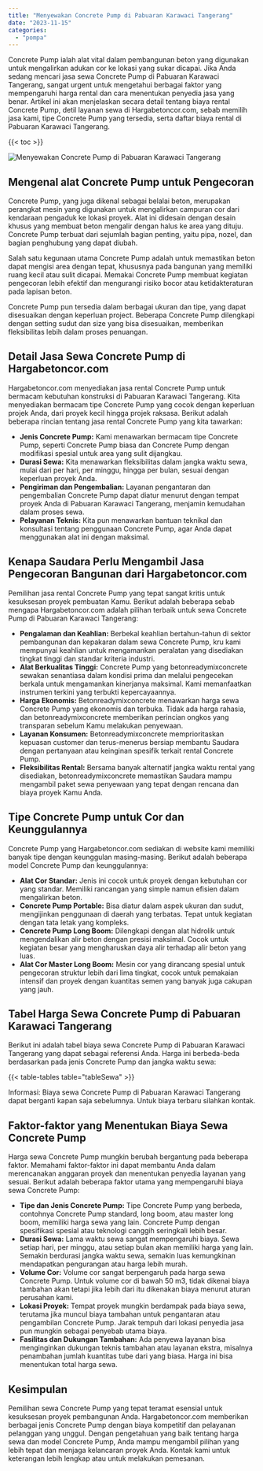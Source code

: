 ```yaml
---
title: "Menyewakan Concrete Pump di Pabuaran Karawaci Tangerang"
date: "2023-11-15"
categories: 
  - "pompa"
---
```




Concrete Pump ialah alat vital dalam pembangunan beton yang digunakan untuk mengalirkan adukan cor ke lokasi yang sukar dicapai. Jika Anda sedang mencari jasa sewa Concrete Pump di Pabuaran Karawaci Tangerang, sangat urgent untuk mengetahui berbagai faktor yang mempengaruhi harga rental dan cara menentukan penyedia jasa yang benar. Artikel ini akan menjelaskan secara detail tentang biaya rental Concrete Pump, detil layanan sewa di Hargabetoncor.com, sebab memilih jasa kami, tipe Concrete Pump yang tersedia, serta daftar biaya rental di Pabuaran Karawaci Tangerang.

{{< toc >}}

![Menyewakan Concrete Pump di Pabuaran Karawaci Tangerang](https://hargareadymixid.github.io/pompa/concrete-pump%20(25).png)

## Mengenal alat Concrete Pump untuk Pengecoran

Concrete Pump, yang juga dikenal sebagai belalai beton, merupakan perangkat mesin yang digunakan untuk mengalirkan campuran cor dari kendaraan pengaduk ke lokasi proyek. Alat ini didesain dengan desain khusus yang membuat beton mengalir dengan halus ke area yang dituju. Concrete Pump terbuat dari sejumlah bagian penting, yaitu pipa, nozel, dan bagian penghubung yang dapat diubah.

Salah satu kegunaan utama Concrete Pump adalah untuk memastikan beton dapat mengisi area dengan tepat, khususnya pada bangunan yang memiliki ruang kecil atau sulit dicapai. Memakai Concrete Pump membuat kegiatan pengecoran lebih efektif dan mengurangi risiko bocor atau ketidakteraturan pada lapisan beton.

Concrete Pump pun tersedia dalam berbagai ukuran dan tipe, yang dapat disesuaikan dengan keperluan project. Beberapa Concrete Pump dilengkapi dengan setting sudut dan size yang bisa disesuaikan, memberikan fleksibilitas lebih dalam proses penuangan.

## Detail Jasa Sewa Concrete Pump di Hargabetoncor.com

Hargabetoncor.com menyediakan jasa rental Concrete Pump untuk bermacam kebutuhan konstruksi di Pabuaran Karawaci Tangerang. Kita menyediakan bermacam tipe Concrete Pump yang cocok dengan keperluan projek Anda, dari proyek kecil hingga projek raksasa. Berikut adalah beberapa rincian tentang jasa rental Concrete Pump yang kita tawarkan:

- **Jenis Concrete Pump:** Kami menawarkan bermacam tipe Concrete Pump, seperti Concrete Pump biasa dan Concrete Pump dengan modifikasi spesial untuk area yang sulit dijangkau.
- **Durasi Sewa:** Kita menawarkan fleksibilitas dalam jangka waktu sewa, mulai dari per hari, per minggu, hingga per bulan, sesuai dengan keperluan proyek Anda.
- **Pengiriman dan Pengembalian:** Layanan pengantaran dan pengembalian Concrete Pump dapat diatur menurut dengan tempat proyek Anda di Pabuaran Karawaci Tangerang, menjamin kemudahan dalam proses sewa.
- **Pelayanan Teknis:** Kita pun menawarkan bantuan teknikal dan konsultasi tentang penggunaan Concrete Pump, agar Anda dapat menggunakan alat ini dengan maksimal.

## Kenapa Saudara Perlu Mengambil Jasa Pengecoran Bangunan dari Hargabetoncor.com

Pemilihan jasa rental Concrete Pump yang tepat sangat kritis untuk kesuksesan proyek pembuatan Kamu. Berikut adalah beberapa sebab mengapa Hargabetoncor.com adalah pilihan terbaik untuk sewa Concrete Pump di Pabuaran Karawaci Tangerang:

- **Pengalaman dan Keahlian:** Berbekal keahlian bertahun-tahun di sektor pembangunan dan kepakaran dalam sewa Concrete Pump, kru kami mempunyai keahlian untuk mengamankan peralatan yang disediakan tingkat tinggi dan standar kriteria industri.
- **Alat Berkualitas Tinggi:** Concrete Pump yang betonreadymixconcrete sewakan senantiasa dalam kondisi prima dan melalui pengecekan berkala untuk mengamankan kinerjanya maksimal. Kami memanfaatkan instrumen terkini yang terbukti kepercayaannya.
- **Harga Ekonomis:** Betonreadymixconcrete menawarkan harga sewa Concrete Pump yang ekonomis dan terbuka. Tidak ada harga rahasia, dan betonreadymixconcrete memberikan perincian ongkos yang transparan sebelum Kamu melakukan penyewaan.
- **Layanan Konsumen:** Betonreadymixconcrete memprioritaskan kepuasan customer dan terus-menerus bersiap membantu Saudara dengan pertanyaan atau keinginan spesifik terkait rental Concrete Pump.
- **Fleksibilitas Rental:** Bersama banyak alternatif jangka waktu rental yang disediakan, betonreadymixconcrete memastikan Saudara mampu mengambil paket sewa penyewaan yang tepat dengan rencana dan biaya proyek Kamu Anda.

## Tipe Concrete Pump untuk Cor dan Keunggulannya

Concrete Pump yang Hargabetoncor.com sediakan di website kami memiliki banyak tipe dengan keunggulan masing-masing. Berikut adalah beberapa model Concrete Pump dan keunggulannya:

- **Alat Cor Standar:** Jenis ini cocok untuk proyek dengan kebutuhan cor yang standar. Memiliki rancangan yang simple namun efisien dalam mengalirkan beton.
- **Concrete Pump Portable:** Bisa diatur dalam aspek ukuran dan sudut, mengijinkan penggunaan di daerah yang terbatas. Tepat untuk kegiatan dengan tata letak yang kompleks.
- **Concrete Pump Long Boom:** Dilengkapi dengan alat hidrolik untuk mengendalikan alir beton dengan presisi maksimal. Cocok untuk kegiatan besar yang mengharuskan daya alir terhadap alir beton yang luas.
- **Alat Cor Master Long Boom:** Mesin cor yang dirancang spesial untuk pengecoran struktur lebih dari lima tingkat, cocok untuk pemakaian intensif dan proyek dengan kuantitas semen yang banyak juga cakupan yang jauh.

## Tabel Harga Sewa Concrete Pump di Pabuaran Karawaci Tangerang

Berikut ini adalah tabel biaya sewa Concrete Pump di Pabuaran Karawaci Tangerang yang dapat sebagai referensi Anda. Harga ini berbeda-beda berdasarkan pada jenis Concrete Pump dan jangka waktu sewa:

{{< table-tables table="tableSewa" >}}

Informasi: Biaya sewa Concrete Pump di Pabuaran Karawaci Tangerang dapat berganti kapan saja sebelumnya. Untuk biaya terbaru silahkan kontak.

## Faktor-faktor yang Menentukan Biaya Sewa Concrete Pump

Harga sewa Concrete Pump mungkin berubah bergantung pada beberapa faktor. Memahami faktor-faktor ini dapat membantu Anda dalam merencanakan anggaran proyek dan menentukan penyedia layanan yang sesuai. Berikut adalah beberapa faktor utama yang mempengaruhi biaya sewa Concrete Pump:

- **Tipe dan Jenis Concrete Pump:** Tipe Concrete Pump yang berbeda, contohnya Concrete Pump standard, long boom, atau master long boom, memiliki harga sewa yang lain. Concrete Pump dengan spesifikasi spesial atau teknologi canggih seringkali lebih besar.
- **Durasi Sewa:** Lama waktu sewa sangat mempengaruhi biaya. Sewa setiap hari, per minggu, atau setiap bulan akan memiliki harga yang lain. Semakin berdurasi jangka waktu sewa, semakin luas kemungkinan mendapatkan pengurangan atau harga lebih murah.
- **Volume Cor:** Volume cor sangat berpengaruh pada harga sewa Concrete Pump. Untuk volume cor di bawah 50 m3, tidak dikenai biaya tambahan akan tetapi jika lebih dari itu dikenakan biaya menurut aturan perusahan kami.
- **Lokasi Proyek:** Tempat proyek mungkin berdampak pada biaya sewa, terutama jika muncul biaya tambahan untuk pengantaran atau pengambilan Concrete Pump. Jarak tempuh dari lokasi penyedia jasa pun mungkin sebagai penyebab utama biaya.
- **Fasilitas dan Dukungan Tambahan:** Ada penyewa layanan bisa menginginkan dukungan teknis tambahan atau layanan ekstra, misalnya penambahan jumlah kuantitas tube dari yang biasa. Harga ini bisa menentukan total harga sewa.

## Kesimpulan

Pemilihan sewa Concrete Pump yang tepat teramat esensial untuk kesuksesan proyek pembangunan Anda. Hargabetoncor.com memberikan berbagai jenis Concrete Pump dengan biaya kompetitif dan pelayanan pelanggan yang unggul. Dengan pengetahuan yang baik tentang harga sewa dan model Concrete Pump, Anda mampu mengambil pilihan yang lebih tepat dan menjaga kelancaran proyek Anda. Kontak kami untuk keterangan lebih lengkap atau untuk melakukan pemesanan.
